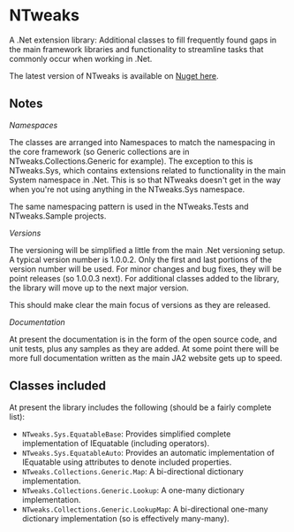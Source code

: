 NTweaks 
=======

A .Net extension library: Additional classes to fill frequently found gaps in the main framework libraries and functionality to streamline tasks that commonly occur when working in .Net.

The latest version of NTweaks is available on [Nuget here](https://www.nuget.org/packages/NTweaks).


Notes
-----

_Namespaces_

The classes are arranged into Namespaces to match the namespacing in the core framework (so Generic collections are in NTweaks.Collections.Generic for example). The exception to this is NTweaks.Sys, which contains extensions related to functionality in the main System namespace in .Net. This is so that NTweaks doesn't get in the way when you're not using anything in the NTweaks.Sys namespace.

The same namespacing pattern is used in the NTweaks.Tests and NTweaks.Sample projects.


_Versions_

The versioning will be simplified a little from the main .Net versioning setup. A typical version number is 1.0.0.2. Only the first and last portions of the version number will be used. For minor changes and bug fixes, they will be point releases (so 1.0.0.3 next). For additional classes added to the library, the library will move up to the next major version.

This should make clear the main focus of versions as they are released.


_Documentation_

At present the documentation is in the form of the open source code, and unit tests, plus any samples as they are added. At some point there will be more full documentation written as the main JA2 website gets up to speed.


Classes included
----------------

At present the library includes the following (should be a fairly complete list):


- `NTweaks.Sys.EquatableBase`: Provides simplified complete implementation of IEquatable (including operators).
- `NTweaks.Sys.EquatableAuto`: Provides an automatic implementation of IEquatable using attributes to denote included properties.
- `NTweaks.Collections.Generic.Map`: A bi-directional dictionary implementation.
- `NTweaks.Collections.Generic.Lookup`: A one-many dictionary implementation.
- `NTweaks.Collections.Generic.LookupMap`: A bi-directional one-many dictionary implementation (so is effectively many-many).





